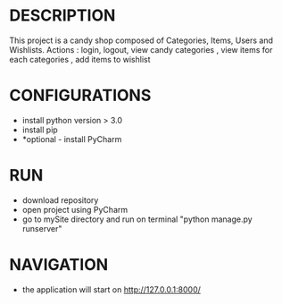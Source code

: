 # DESCRIPTION 
 This project is a candy shop composed of Categories, Items, Users and Wishlists.
 Actions : login, logout, view candy categories , view items for each categories , add items to wishlist 
# CONFIGURATIONS 
- install python version > 3.0
- install pip 
- *optional - install PyCharm 
# RUN
- download repository
- open project using PyCharm
- go to mySite directory and run on terminal "python manage.py runserver"
# NAVIGATION 
- the application will start on http://127.0.0.1:8000/

